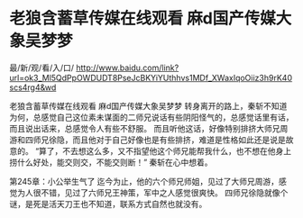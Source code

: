 # 老狼含蓄草传媒在线观看 麻d国产传媒大象吴梦梦

最/新/观/看/入/口/ http://www.baidu.com/link?url=ok3_Ml5QdPpOWDUDT8PseJcBKYiYUthhvs1MDf_XWaxIqoOiiz3h9rK40scs4rg4&wd

老狼含蓄草传媒在线观看 麻d国产传媒大象吴梦梦
转身离开的路上，秦斩不知道为何，总感觉自己这位素未谋面的二师兄说话有些阴阳怪气的，总感觉话里有话，而且说出话来，总感觉令人有些不舒服。
    而且听他这话，好像特别排挤大师兄周游和四师兄徐隐，而且他对于自己好像也是有些排挤，难道是性格如此还是说是故意的。
    “算了，不去想这么多，又不指望他这个师兄能帮我什么，也不想在他身上捞什么好处，能交则交，不能交则断！”
    秦斩在心中想着。

第245章：小公举生气了
    迄今为止，他的六个师兄师姐，见过了大师兄周游，感觉为人很不错，见过了六师兄王神策，军中之人感觉很爽快。
    四师兄徐隐就像个谜，是死是活天刀王也不知道，联系方式自然也就没有。
